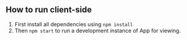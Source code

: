 ## How to run client-side

1. First install all dependencies using
   `npm install`
2. Then `npm start` to run a development instance of App for viewing.
